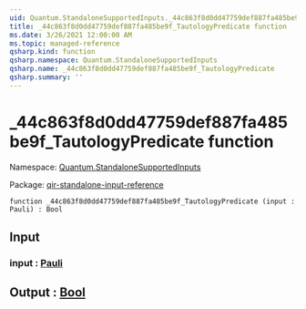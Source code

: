 ```yaml
---
uid: Quantum.StandaloneSupportedInputs._44c863f8d0dd47759def887fa485be9f_TautologyPredicate
title: _44c863f8d0dd47759def887fa485be9f_TautologyPredicate function
ms.date: 3/26/2021 12:00:00 AM
ms.topic: managed-reference
qsharp.kind: function
qsharp.namespace: Quantum.StandaloneSupportedInputs
qsharp.name: _44c863f8d0dd47759def887fa485be9f_TautologyPredicate
qsharp.summary: ''
---
```


# _44c863f8d0dd47759def887fa485be9f_TautologyPredicate function

Namespace: [Quantum.StandaloneSupportedInputs](xref:Quantum.StandaloneSupportedInputs)

Package: [qir-standalone-input-reference](https://nuget.org/packages/qir-standalone-input-reference)




```qsharp
function _44c863f8d0dd47759def887fa485be9f_TautologyPredicate (input : Pauli) : Bool
```


## Input

### input : [Pauli](xref:microsoft.quantum.lang-ref.pauli)





## Output : [Bool](xref:microsoft.quantum.lang-ref.bool)

